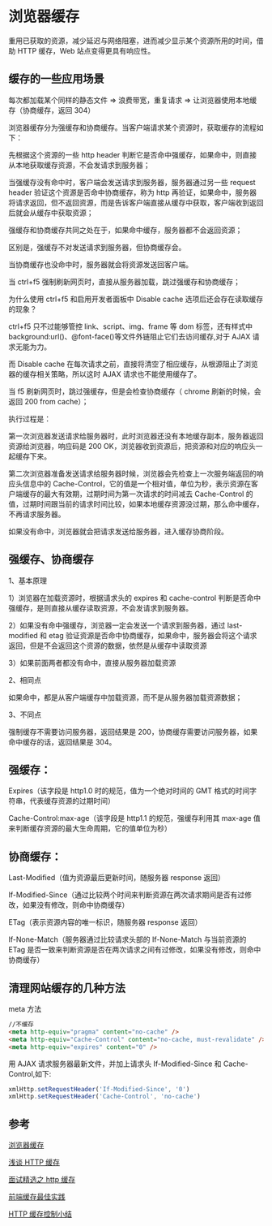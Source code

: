 # 浏览器缓存

重用已获取的资源，减少延迟与网络阻塞，进而减少显示某个资源所用的时间，借助 HTTP 缓存，Web 站点变得更具有响应性。

## 缓存的一些应用场景

每次都加载某个同样的静态文件 => 浪费带宽，重复请求 => 让浏览器使用本地缓存（协商缓存，返回 304）

浏览器缓存分为强缓存和协商缓存。当客户端请求某个资源时，获取缓存的流程如下：

先根据这个资源的一些 http header 判断它是否命中强缓存，如果命中，则直接从本地获取缓存资源，不会发请求到服务器；

当强缓存没有命中时，客户端会发送请求到服务器，服务器通过另一些 request header 验证这个资源是否命中协商缓存，称为 http 再验证，如果命中，服务器将请求返回，但不返回资源，而是告诉客户端直接从缓存中获取，客户端收到返回后就会从缓存中获取资源；

强缓存和协商缓存共同之处在于，如果命中缓存，服务器都不会返回资源；

区别是，强缓存不对发送请求到服务器，但协商缓存会。

当协商缓存也没命中时，服务器就会将资源发送回客户端。

当 ctrl+f5 强制刷新网页时，直接从服务器加载，跳过强缓存和协商缓存；

为什么使用 ctrl+f5 和启用开发者面板中 Disable cache 选项后还会存在读取缓存的现象？

ctrl+f5 只不过能够管控 link、script、img、frame 等 dom 标签，还有样式中 background:url()、@font-face()等文件外链阻止它们去访问缓存,对于 AJAX 请求无能为力。

而 Disable cache 在每次请求之前，直接将清空了相应缓存，从根源阻止了浏览器的缓存相关策略，所以这时 AJAX 请求也不能使用缓存了。

当 f5 刷新网页时，跳过强缓存，但是会检查协商缓存（ chrome 刷新的时候，会返回 200 from cache）；

执行过程是：

第一次浏览器发送请求给服务器时，此时浏览器还没有本地缓存副本，服务器返回资源给浏览器，响应码是 200 OK，浏览器收到资源后，把资源和对应的响应头一起缓存下来。

第二次浏览器准备发送请求给服务器时候，浏览器会先检查上一次服务端返回的响应头信息中的 Cache-Control，它的值是一个相对值，单位为秒，表示资源在客户端缓存的最大有效期，过期时间为第一次请求的时间减去 Cache-Control 的值，过期时间跟当前的请求时间比较，如果本地缓存资源没过期，那么命中缓存，不再请求服务器。

如果没有命中，浏览器就会把请求发送给服务器，进入缓存协商阶段。

## 强缓存、协商缓存

1、基本原理

1）浏览器在加载资源时，根据请求头的 expires 和 cache-control 判断是否命中强缓存，是则直接从缓存读取资源，不会发请求到服务器。

2）如果没有命中强缓存，浏览器一定会发送一个请求到服务器，通过 last-modified 和 etag 验证资源是否命中协商缓存，如果命中，服务器会将这个请求返回，但是不会返回这个资源的数据，依然是从缓存中读取资源

3）如果前面两者都没有命中，直接从服务器加载资源

2、相同点

如果命中，都是从客户端缓存中加载资源，而不是从服务器加载资源数据；

3、不同点

强制缓存不需要访问服务器，返回结果是 200，协商缓存需要访问服务器，如果命中缓存的话，返回结果是 304。

## 强缓存：

Expires（该字段是 http1.0 时的规范，值为一个绝对时间的 GMT 格式的时间字符串，代表缓存资源的过期时间）

Cache-Control:max-age（该字段是 http1.1 的规范，强缓存利用其 max-age 值来判断缓存资源的最大生命周期，它的值单位为秒）

## 协商缓存：

Last-Modified（值为资源最后更新时间，随服务器 response 返回）

If-Modified-Since（通过比较两个时间来判断资源在两次请求期间是否有过修改，如果没有修改，则命中协商缓存）

ETag（表示资源内容的唯一标识，随服务器 response 返回）

If-None-Match（服务器通过比较请求头部的 If-None-Match 与当前资源的 ETag 是否一致来判断资源是否在两次请求之间有过修改，如果没有修改，则命中协商缓存）

## 清理网站缓存的几种方法

meta 方法

```html
//不缓存
<meta http-equiv="pragma" content="no-cache" />
<meta http-equiv="Cache-Control" content="no-cache, must-revalidate" />
<meta http-equiv="expires" content="0" />
```

用 AJAX 请求服务器最新文件，并加上请求头 If-Modified-Since 和 Cache-Control,如下:

```js
xmlHttp.setRequestHeader('If-Modified-Since', '0')
xmlHttp.setRequestHeader('Cache-Control', 'no-cache')
```

## 参考

[浏览器缓存](https://segmentfault.com/a/1190000008377508)

[浅谈 HTTP 缓存](http://zhanglun.xyz/2019/03/09/%E6%B5%85%E8%B0%88-HTTP-%E7%BC%93%E5%AD%98/)

[面试精选之 http 缓存](https://juejin.im/post/5b3c87386fb9a04f9a5cb037)

[前端缓存最佳实践](https://juejin.im/post/5c136bd16fb9a049d37efc47)

[HTTP 缓存控制小结](https://imweb.io/topic/5795dcb6fb312541492eda8c)
